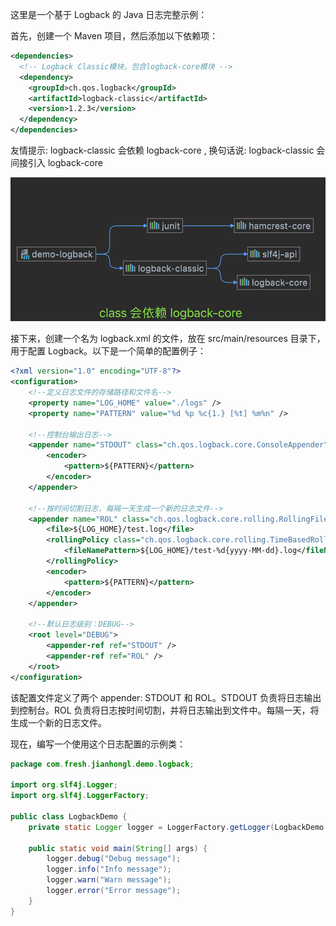 这里是一个基于 Logback 的 Java 日志完整示例：

首先，创建一个 Maven 项目，然后添加以下依赖项：


```xml
<dependencies>
  <!-- Logback Classic模块，包含logback-core模块 -->
  <dependency>
    <groupId>ch.qos.logback</groupId>
    <artifactId>logback-classic</artifactId>
    <version>1.2.3</version>
  </dependency>
</dependencies>
```

友情提示: logback-classic 会依赖 logback-core , 换句话说: logback-classic 会间接引入 logback-core

![](logback-maven-dep.png)


接下来，创建一个名为 logback.xml 的文件，放在 src/main/resources 目录下，用于配置 Logback。以下是一个简单的配置例子：


```xml
<?xml version="1.0" encoding="UTF-8"?>
<configuration>
    <!--定义日志文件的存储路径和文件名-->
    <property name="LOG_HOME" value="./logs" />
    <property name="PATTERN" value="%d %p %c{1.} [%t] %m%n" />

    <!--控制台输出日志-->
    <appender name="STDOUT" class="ch.qos.logback.core.ConsoleAppender">
        <encoder>
            <pattern>${PATTERN}</pattern>
        </encoder>
    </appender>

    <!--按时间切割日志，每隔一天生成一个新的日志文件-->
    <appender name="ROL" class="ch.qos.logback.core.rolling.RollingFileAppender">
        <file>${LOG_HOME}/test.log</file>
        <rollingPolicy class="ch.qos.logback.core.rolling.TimeBasedRollingPolicy">
            <fileNamePattern>${LOG_HOME}/test-%d{yyyy-MM-dd}.log</fileNamePattern>
        </rollingPolicy>
        <encoder>
            <pattern>${PATTERN}</pattern>
        </encoder>
    </appender>

    <!--默认日志级别：DEBUG-->
    <root level="DEBUG">
        <appender-ref ref="STDOUT" />
        <appender-ref ref="ROL" />
    </root>
</configuration>
```


该配置文件定义了两个 appender: STDOUT 和 ROL。STDOUT 负责将日志输出到控制台。ROL 负责将日志按时间切割，并将日志输出到文件中。每隔一天，将生成一个新的日志文件。

现在，编写一个使用这个日志配置的示例类：


```java
package com.fresh.jianhongl.demo.logback;

import org.slf4j.Logger;
import org.slf4j.LoggerFactory;

public class LogbackDemo {
    private static Logger logger = LoggerFactory.getLogger(LogbackDemo.class);

    public static void main(String[] args) {
        logger.debug("Debug message");
        logger.info("Info message");
        logger.warn("Warn message");
        logger.error("Error message");
    }
}

```
